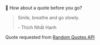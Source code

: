 📣 How about a quote before you go?

> Smile, breathe and go slowly.
>
> <p>- Thích Nhất Hạnh</p>

Quote requested from [Random Quotes API](https://github.com/lukePeavey/quotable)
